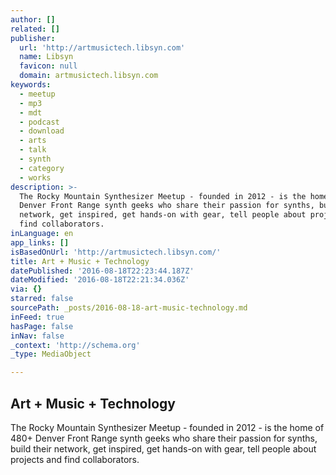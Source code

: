 ```yaml
---
author: []
related: []
publisher:
  url: 'http://artmusictech.libsyn.com'
  name: Libsyn
  favicon: null
  domain: artmusictech.libsyn.com
keywords:
  - meetup
  - mp3
  - mdt
  - podcast
  - download
  - arts
  - talk
  - synth
  - category
  - works
description: >-
  The Rocky Mountain Synthesizer Meetup - founded in 2012 - is the home of 480+
  Denver Front Range synth geeks who share their passion for synths, build their
  network, get inspired, get hands-on with gear, tell people about projects and
  find collaborators.
inLanguage: en
app_links: []
isBasedOnUrl: 'http://artmusictech.libsyn.com/'
title: Art + Music + Technology
datePublished: '2016-08-18T22:23:44.187Z'
dateModified: '2016-08-18T22:21:34.036Z'
via: {}
starred: false
sourcePath: _posts/2016-08-18-art-music-technology.md
inFeed: true
hasPage: false
inNav: false
_context: 'http://schema.org'
_type: MediaObject

---
```

<article style=""><h1>Art + Music + Technology</h1><p>The Rocky Mountain Synthesizer Meetup - founded in 2012 - is the home of 480+ Denver Front Range synth geeks who share their passion for synths, build their network, get inspired, get hands-on with gear, tell people about projects and find collaborators.</p></article>